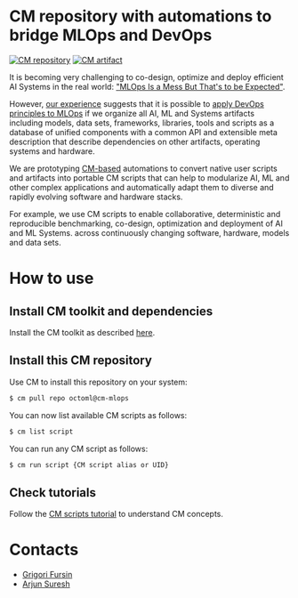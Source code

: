# CM repository with automations to bridge MLOps and DevOps

[![CM repository](https://img.shields.io/badge/Collective%20Mind-compatible-blue)](https://github.com/mlcommons/ck/tree/master/cm)
[![CM artifact](https://img.shields.io/badge/Artifact-automated%20and%20reusable-blue)](https://github.com/mlcommons/ck/tree/master/cm)


It is becoming very challenging to co-design, optimize and deploy efficient AI Systems in the real world:
["MLOps Is a Mess But That's to be Expected"](https://www.mihaileric.com/posts/mlops-is-a-mess).

However, [our experience](https://doi.org/10.5281/zenodo.6475385) 
suggests that it is possible to [apply DevOps principles to MLOps](https://www.datanami.com/2022/03/30/birds-arent-real-and-neither-is-mlops/)
if we organize all AI, ML and Systems artifacts including models, data sets, frameworks, libraries, tools and scripts as
a database of unified components with a common API and extensible meta description that describe 
dependencies on other artifacts, operating systems and hardware.

We are prototyping [CM-based](https://github.com/mlcommons/ck/tree/master/cm) 
automations to convert native user scripts and artifacts into portable CM scripts
that can help to modularize AI, ML and other complex applications and automatically
adapt them to diverse and rapidly evolving software and hardware stacks.

For example, we use CM scripts to enable collaborative, deterministic and reproducible benchmarking, co-design, optimization and deployment 
of AI and ML Systems. across continuously changing software, hardware, models and data sets.



# How to use

## Install CM toolkit and dependencies

Install the CM toolkit as described [here](https://github.com/mlcommons/ck/blob/master/cm/docs/installation.md).

## Install this CM repository

Use CM to install this repository on your system:

```bash
$ cm pull repo octoml@cm-mlops
```

You can now list available CM scripts as follows:
```bash
$ cm list script
```

You can run any CM script as follows:
```bash
$ cm run script {CM script alias or UID}
```


## Check tutorials

Follow the [CM scripts tutorial](https://cknowledge.org/docs/cm/tutorial-scripts.html) to understand CM concepts.



# Contacts

* [Grigori Fursin](https://cKnowledge.io/@gfursin)
* [Arjun Suresh](https://www.linkedin.com/in/arjunsuresh)
